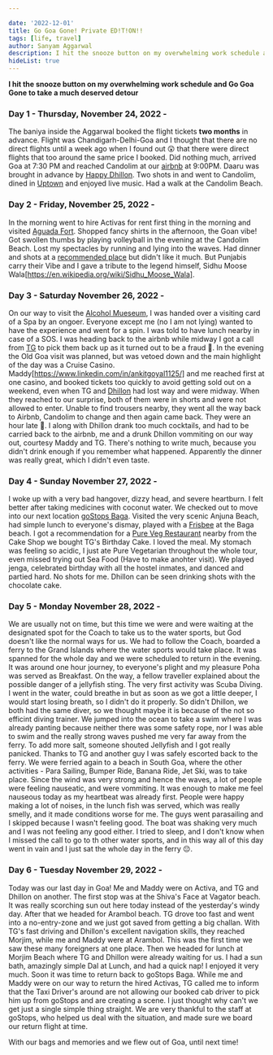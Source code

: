 ```yaml
---

date: '2022-12-01'
title: Go Goa Gone! Private ED!T!ON!!
tags: [life, travel]
author: Sanyam Aggarwal
description: I hit the snooze button on my overwhelming work schedule and Go Goa Gone to take a much deserved detour
hideList: true
---
```


**I hit the snooze button on my overwhelming work schedule and Go Goa Gone to take a much deserved detour**

### Day 1 - Thursday, November 24, 2022 -
The baniya inside the Aggarwal booked the flight tickets **two months** in advance. Flight was Chandigarh-Delhi-Goa and I thought that there are no direct flights until a week ago when I found out 😲 that there were direct flights that too around the same price I booked. Did nothing much, arrived Goa at 7:30 PM and reached Candolim at our [airbnb](https://www.airbnb.co.in/rooms/53588509?check_in=2023-01-29&check_out=2023-02-03&guests=1&adults=8&s=67&unique_share_id=74f7e97d-209d-47fe-b81d-f025ef0f012e) at 9:00PM. Daaru was brought in advance by [Happy Dhillon](https://www.linkedin.com/in/dhillon-harpreet/). Two shots in and went to Candolim, dined in [Uptown](https://www.instagram.com/uptowngoa) and enjoyed live music. Had a walk at the Candolim Beach.

### Day 2 - Friday, November 25, 2022 -
In the morning went to hire Activas for rent first thing in the morning and visited [Aguada Fort](https://en.wikipedia.org/wiki/Fort_Aguada). Shopped fancy shirts in the afternoon, the Goan vibe! Got swollen thumbs by playing volleyball in the evening at the Candolim Beach. Lost my spectacles by running and lying into the waves. Had dinner and shots at a [recommended place](https://www.zomato.com/goa/inferno-candolim) but didn't like it much. But Punjabis carry their Vibe and I gave a tribute to the legend himself, Sidhu Moose Wala[https://en.wikipedia.org/wiki/Sidhu_Moose_Wala].

### Day 3 - Saturday November 26, 2022 -
On our way to visit the [Alcohol Mueseum](https://www.instagram.com/alcoholmuseum), I was handed over a visiting card of a Spa by an ongoer. Everyone except me (no I am not lying) wanted to have the experience and went for a spin. I was told to have lunch nearby in case of a SOS. I was heading back to the airbnb while midway I got a call from [TG](https://www.linkedin.com/in/tarungupta2811/) to pick them back up as it turned out to be a fraud 🤣.
In the evening the Old Goa visit was planned, but was vetoed down and the main highlight of  the day was a Cruise Casino. Maddy[https://www.linkedin.com/in/ankitgoyal1125/] and me reached first at one casino, and booked tickets too quickly to avoid getting sold out on a weekend, even when TG and [Dhillon](https://www.linkedin.com/in/dhillon-harpreet/) had lost way and were midway. When they reached to our surprise, both of them were in shorts and were not allowed to enter. Unable to find trousers nearby, they went all the way back to Airbnb, Candolim  to change and then again came back. They were an hour late 🫡. I along with Dhillon drank too much cocktails, and had to be carried back to the airbnb, me and a drunk Dhillon vommiting on our way out, courtesy Maddy and TG. There's nothing to write much, because you didn't drink enough if you remember what happened. Apparently the dinner was really great, which I didn't even taste.

### Day 4 - Sunday November 27, 2022 -
I woke up with a very bad hangover, dizzy head, and severe heartburn. I felt better after taking medicines with coconut water. We checked out to move into our next location [goStops Baga](https://gostops.com/book-rooms-in-goabaga-hostel/). Visited the very scenic Anjuna Beach, had simple lunch to everyone's dismay, played with a [Frisbee](https://en.wikipedia.org/wiki/Frisbee) at the Baga beach. I got a recommendation for a [Pure Veg Restaurant](https://goo.gl/maps/et7ASw9YKgiDgBo6A) nearby from the Cake Shop we bought TG's Birthday Cake. I loved the meal. My stomach was feeling so acidic, I just ate Pure Vegetarian throughout the whole tour, even missed trying out Sea Food (Have to make anohter visit). We played jenga, celebrated birthday with all the hostel inmates, and danced and partied hard. No shots for me. Dhillon can be seen drinking shots with the chocolate cake.

### Day 5 - Monday November 28, 2022 -
We are usually not on time, but this time we were and were waiting at the designated spot for the Coach to take us to the water sports, but God doesn't like the normal ways for us. We had to follow the Coach, boarded a ferry to the Grand Islands where the water sports would take place. It was spanned for the whole day and we were scheduled to return in the evening. It was around one hour journey, to everyone's plight and my pleasure Poha was served as Breakfast. On the way, a fellow traveller explained about the possible danger of a jellyfish sting. The very first activity was Scuba Diving. I went in the water, could breathe in but as soon as we got a little deeper, I would start losing breath, so I didn't do it properly. So didn't Dhillon, we both had the same diver, so we thought maybe it is because of the not so efficint diving trainer. We jumped into the ocean to take a swim where I was already panting because neither there was some safety rope, nor I was able to swim and the really strong waves pushed me very far away from the ferry. To add more salt, someone shouted Jellyfish and I got really panicked. Thanks to TG and another guy I was safely escorted back to the ferry.
We were ferried again to a beach in South Goa, where the other activities - Para Sailing, Bumper Ride, Banana Ride, Jet Ski, was to take place. Since the wind was very strong and hence the waves, a lot of people were feeling nauseatic, and were vommiting. It was enough to make me feel nauseous today as my heartbeat was already first. People were happy making a lot of noises, in the lunch fish was served, which was really smelly, and it made conditions worse for me. The guys went parasailing and I skipped because I wasn't feeling good. The boat was shaking very much and I was not feeling any good either. I tried to sleep, and I don't know when I missed the call to go to th other water sports, and in this way all of this day went in vain and I just sat the whole day in the ferry 😔.

### Day 6 - Tuesday November 29, 2022 -
Today was our last day in Goa! Me and Maddy were on Activa, and TG and Dhillon on another. The first stop was at the Shiva's Face at Vagator beach. It was really scorching sun out here today instead of the yesterday's windy day.
After that we headed for Arambol beach. TG drove too fast and went into a no-entry-zone and we just got saved from getting a big challan. With TG's fast driving and Dhillon's excellent navigation skills, they reached Morjim, while me and Maddy were at Arambol. This was the first time we saw these many foreigners at one place.
Then we headed for lunch at Morjim Beach where TG and Dhillon were already waiting for us. I had a sun bath, amazingly simple Dal at Lunch, and had a quick nap! I enjoyed it very much.
Soon it was time to return back to goStops Baga.
While me and Maddy were on our way to return the hired Activas, TG called me to inform that the Taxi Driver's around are not allowing our booked cab driver to pick him up from goStops and are creating a scene. I just thought why can't we get just a single simple thing straight.
We are very thankful to the staff at goStops, who helped us deal with the situation, and made sure we board our return flight at time.

With our bags and memories and we flew out of Goa, until next time!